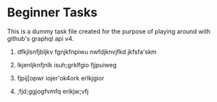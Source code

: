 # Beginner Tasks
 
 This is a dummy task file created for the purpose of playing around with github's graphql api v4. 
 
 1. dfkjlsnfjbljkv fgnjkfnpiwu nwfdjknvjfkd jkfsfa'skm 
 
 2. lkjenljknfjnlk isuh;grklfgio fjjpuiweg
 
 3. fjpij[opwr iojer'ok4ork erlkjgior
 
 4. ;fjd;ggjogfvmfq erikjw;vfj 
